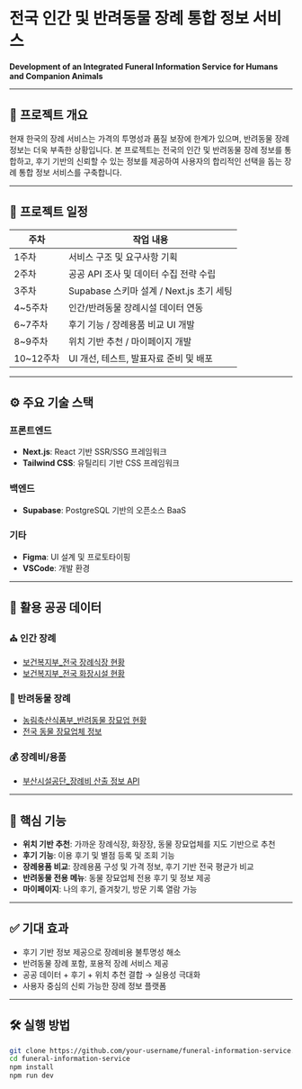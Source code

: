 # 전국 인간 및 반려동물 장례 통합 정보 서비스

**Development of an Integrated Funeral Information Service for Humans and Companion Animals**

---

## 📌 프로젝트 개요

현재 한국의 장례 서비스는 가격의 투명성과 품질 보장에 한계가 있으며, 반려동물 장례 정보는 더욱 부족한 상황입니다. 본 프로젝트는 전국의 인간 및 반려동물 장례 정보를 통합하고, 후기 기반의 신뢰할 수 있는 정보를 제공하여 사용자의 합리적인 선택을 돕는 장례 통합 정보 서비스를 구축합니다.

---

## 📅 프로젝트 일정

| 주차 | 작업 내용 |
| ---- | -------- |
| 1주차 | 서비스 구조 및 요구사항 기획 |
| 2주차 | 공공 API 조사 및 데이터 수집 전략 수립 |
| 3주차 | Supabase 스키마 설계 / Next.js 초기 세팅 |
| 4~5주차 | 인간/반려동물 장례시설 데이터 연동 |
| 6~7주차 | 후기 기능 / 장례용품 비교 UI 개발 |
| 8~9주차 | 위치 기반 추천 / 마이페이지 개발 |
| 10~12주차 | UI 개선, 테스트, 발표자료 준비 및 배포 |

---

## ⚙️ 주요 기술 스택

### 프론트엔드

- **Next.js**: React 기반 SSR/SSG 프레임워크
- **Tailwind CSS**: 유틸리티 기반 CSS 프레임워크

### 백엔드

- **Supabase**: PostgreSQL 기반의 오픈소스 BaaS

### 기타

- **Figma**: UI 설계 및 프로토타이핑
- **VSCode**: 개발 환경

---

## 🔗 활용 공공 데이터

### ⛪ 인간 장례

- [보건복지부_전국 장례식장 현황](https://www.data.go.kr/data/15122367/openapi.do)
- [보건복지부_전국 화장시설 현황](https://www.data.go.kr/data/15122369/openapi.do)

### 🐶 반려동물 장례

- [농림축산식품부_반려동물 장묘업 현황](https://www.data.go.kr/data/15073587/fileData.do)
- [전국 동물 장묘업체 정보](https://www.data.go.kr/data/15045054/fileData.do)

### 💰 장례비/용품

- [부산시설공단_장례비 산출 정보 API](https://www.data.go.kr/data/15028052/openapi.do)

---

## 🌟 핵심 기능

- **위치 기반 추천**: 가까운 장례식장, 화장장, 동물 장묘업체를 지도 기반으로 추천
- **후기 기능**: 이용 후기 및 별점 등록 및 조회 기능
- **장례용품 비교**: 장례용품 구성 및 가격 정보, 후기 기반 전국 평균가 비교
- **반려동물 전용 메뉴**: 동물 장묘업체 전용 후기 및 정보 제공
- **마이페이지**: 나의 후기, 즐겨찾기, 방문 기록 열람 가능

---

## ✅ 기대 효과

- 후기 기반 정보 제공으로 장례비용 불투명성 해소
- 반려동물 장례 포함, 포용적 장례 서비스 제공
- 공공 데이터 + 후기 + 위치 추천 결합 → 실용성 극대화
- 사용자 중심의 신뢰 가능한 장례 정보 플랫폼

---

## 🛠️ 실행 방법

```bash
git clone https://github.com/your-username/funeral-information-service.git
cd funeral-information-service
npm install
npm run dev
